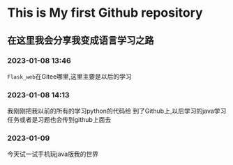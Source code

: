 # This is My first Github repository

## 在这里我会分享我变成语言学习之路

### 2023-01-08 13:46

`Flask_web`在Gitee哪里,这里主要是以后的学习

### 2023-01-08 14:13

我刚刚把我以前的所有的学习python的代码给 到了Github上,以后学习的java学习任务或者是习题也会传到github上面去

### 2023-01-09

今天试一试手机玩java版我的世界
